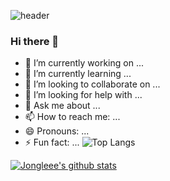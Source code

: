 ![header](https://capsule-render.vercel.app/api?type=waving&color=FFA500&height=200&descAlign=50&fontAlign=50&section=header&text=Jonglee&fontSize=65&fontColor=0055ff&animation=twinkling)  

### Hi there 👋
- 🔭 I’m currently working on ...
- 🌱 I’m currently learning ...
- 👯 I’m looking to collaborate on ...
- 🤔 I’m looking for help with ...
- 💬 Ask me about ...
- 📫 How to reach me: ...
- 😄 Pronouns: ...
- ⚡ Fun fact: ...
![Top Langs](https://github-readme-stats.vercel.app/api/top-langs/?username=jongleee&layout=compact)

[![Jongleee's github stats](https://github-readme-stats.vercel.app/api/top-langs/?username=jongleee&show_icons=true&hide_border=true&title_color=004386&icon_color=004386&layout=compact)](https://github.com/jongleee)
